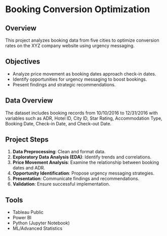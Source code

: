 # Booking Conversion Optimization

## Overview
This project analyzes booking data from five cities to optimize conversion rates on the XYZ company website using urgency messaging.

## Objectives
- Analyze price movement as booking dates approach check-in dates.
- Identify opportunities for urgency messaging to boost bookings.
- Present findings and strategic recommendations.

## Data Overview
The dataset includes booking records from 10/10/2016 to 12/31/2016 with variables such as ADR, Hotel ID, City ID, Star Rating, Accommodation Type, Booking Date, Check-in Date, and Check-out Date.

## Project Steps
1. **Data Preprocessing**: Clean and format data.
2. **Exploratory Data Analysis (EDA)**: Identify trends and correlations.
3. **Price Movement Analysis**: Examine the relationship between booking dates and ADR.
4. **Opportunity Identification**: Propose urgency messaging strategies.
5. **Presentation**: Communicate findings and recommendations.
6. **Validation**: Ensure successful implementation.

## Tools
- Tableau Public
- Power BI
- Python (Jupyter Notebook)
- ML/Advanced Statistics
